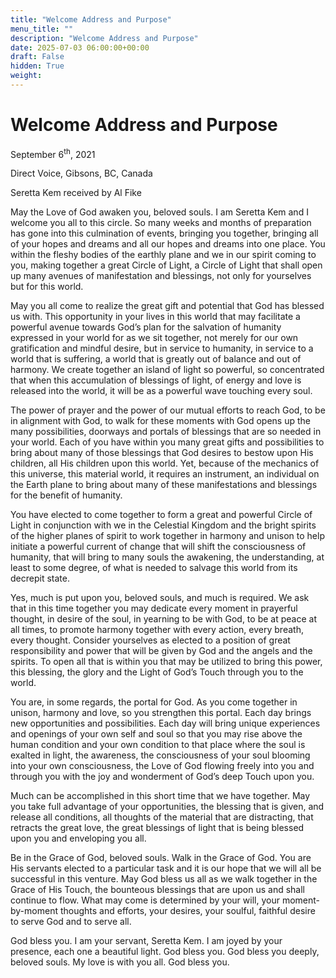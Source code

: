 ```yaml
---
title: "Welcome Address and Purpose"
menu_title: ""
description: "Welcome Address and Purpose"
date: 2025-07-03 06:00:00+00:00
draft: False
hidden: True
weight:
---
```

# Welcome Address and Purpose

September 6<sup>th</sup>, 2021

Direct Voice, Gibsons, BC, Canada

Seretta Kem received by Al Fike

May the Love of God awaken you, beloved souls. I am Seretta Kem and I welcome you all to this circle. So many weeks and months of preparation has gone into this culmination of events, bringing you together, bringing all of your hopes and dreams and all our hopes and dreams into one place. You within the fleshy bodies of the earthly plane and we in our spirit coming to you, making together a great Circle of Light, a Circle of Light that shall open up many avenues of manifestation and blessings, not only for yourselves but for this world.

May you all come to realize the great gift and potential that God has blessed us with. This opportunity in your lives in this world that may facilitate a powerful avenue towards God’s plan for the salvation of humanity expressed in your world for as we sit together, not merely for our own gratification and mindful desire, but in service to humanity, in service to a world that is suffering, a world that is greatly out of balance and out of harmony. We create together an island of light so powerful, so concentrated that when this accumulation of blessings of light, of energy and love is released into the world, it will be as a powerful wave touching every soul.

The power of prayer and the power of our mutual efforts to reach God, to be in alignment with God, to walk for these moments with God opens up the many possibilities, doorways and portals of blessings that are so needed in your world. Each of you have within you many great gifts and possibilities to bring about many of those blessings that God desires to bestow upon His children, all His children upon this world. Yet, because of the mechanics of this universe, this material world, it requires an instrument, an individual on the Earth plane to bring about many of these manifestations and blessings for the benefit of humanity.

You have elected to come together to form a great and powerful Circle of Light in conjunction with we in the Celestial Kingdom and the bright spirits of the higher planes of spirit to work together in harmony and unison to help initiate a powerful current of change that will shift the consciousness of humanity, that will bring to many souls the awakening, the understanding, at least to some degree, of what is needed to salvage this world from its decrepit state.

Yes, much is put upon you, beloved souls, and much is required. We ask that in this time together you may dedicate every moment in prayerful thought, in desire of the soul, in yearning to be with God, to be at peace at all times, to promote harmony together with every action, every breath, every thought. Consider yourselves as elected to a position of great responsibility and power that will be given by God and the angels and the spirits. To open all that is within you that may be utilized to bring this power, this blessing, the glory and the Light of God’s Touch through you to the world.

You are, in some regards, the portal for God. As you come together in unison, harmony and love, so you strengthen this portal. Each day brings new opportunities and possibilities. Each day will bring unique experiences and openings of your own self and soul so that you may rise above the human condition and your own condition to that place where the soul is exalted in light, the awareness, the consciousness of your soul blooming into your own consciousness, the Love of God flowing freely into you and through you with the joy and wonderment of God’s deep Touch upon you.

Much can be accomplished in this short time that we have together. May you take full advantage of your opportunities, the blessing that is given, and release all conditions, all thoughts of the material that are distracting, that retracts the great love, the great blessings of light that is being blessed upon you and enveloping you all.

Be in the Grace of God, beloved souls. Walk in the Grace of God. You are His servants elected to a particular task and it is our hope that we will all be successful in this venture. May God bless us all as we walk together in the Grace of His Touch, the bounteous blessings that are upon us and shall continue to flow. What may come is determined by your will, your moment-by-moment thoughts and efforts, your desires, your soulful, faithful desire to serve God and to serve all.

God bless you. I am your servant, Seretta Kem. I am joyed by your presence, each one a beautiful light. God bless you. God bless you deeply, beloved souls. My love is with you all. God bless you.
